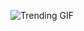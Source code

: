 ![Trending GIF](https://media2.giphy.com/media/v1.Y2lkPThiYjIxNzcyampvcjNjM3pnZzFjNXdwcXU4bWJqbWRxZTJwNjI4ZDBlMjQ3OTBzayZlcD12MV9naWZzX3NlYXJjaCZjdD1n/MT5UUV1d4CXE2A37Dg/giphy.gif)

